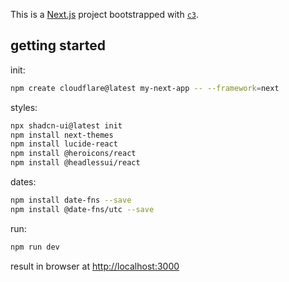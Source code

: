 This is a [Next.js](https://nextjs.org/) project bootstrapped with [`c3`](https://developers.cloudflare.com/pages/get-started/c3).

## getting started

init:

```bash
npm create cloudflare@latest my-next-app -- --framework=next
```

styles:

```bash
npx shadcn-ui@latest init
npm install next-themes
npm install lucide-react
npm install @heroicons/react
npm install @headlessui/react
```

dates:

```bash
npm install date-fns --save
npm install @date-fns/utc --save
```

run:

```bash
npm run dev
```
result in browser at [http://localhost:3000](http://localhost:3000)

